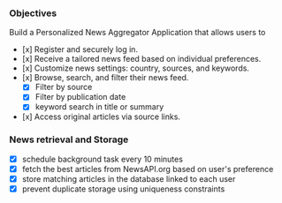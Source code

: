 ### Objectives

Build a Personalized News Aggregator Application that allows users to

- ​[x] Register and securely log in.​
- ​[x] Receive a tailored news feed based on individual preferences.​
- ​[x] Customize news settings: country, sources, and keywords.​
- ​[x] Browse, search, and filter their news feed.​
  - [x] Filter by source
  - [x] Filter by publication date
  - [x] keyword search in title or summary
- ​[x] Access original articles via source links.​

### News retrieval and Storage

- [x] schedule background task every 10 minutes
- [x] fetch the best articles from NewsAPI.org based on user's preference
- [x] store matching articles in the database linked to each user
- [x] prevent duplicate storage using uniqueness constraints
